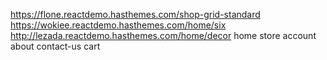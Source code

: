 https://flone.reactdemo.hasthemes.com/shop-grid-standard
https://wokiee.reactdemo.hasthemes.com/home/six
http://lezada.reactdemo.hasthemes.com/home/decor
home
store
account
about
contact-us
cart